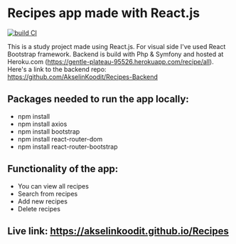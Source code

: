 # Recipes app made with React.js

[![build CI](https://github.com/AkselinKoodit/Recipes/actions/workflows/buildtest.yml/badge.svg?branch=main)](https://github.com/AkselinKoodit/Recipes/actions/workflows/buildtest.yml)

This is a study project made using React.js. For visual side I've used React Bootstrap framework.
Backend is build with Php & Symfony and hosted at Heroku.com (https://gentle-plateau-95526.herokuapp.com/recipe/all).
Here's a link to the backend repo: https://github.com/AkselinKoodit/Recipes-Backend

## Packages needed to run the app locally:
- npm install
- npm install axios
- npm install bootstrap
- npm install react-router-dom
- npm install react-router-bootstrap

## Functionality of the app:

- You can view all recipes
- Search from recipes
- Add new recipes
- Delete recipes

## Live link: https://akselinkoodit.github.io/Recipes
